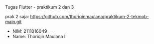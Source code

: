 Tugas Flutter - praktikum 2 dan 3

prak 2 saja: https://github.com/thoriqinmaulana/praktikum-2-tekmob-main.git

- NIM: 2111016049
- Name: Thoriqin Maulana I
